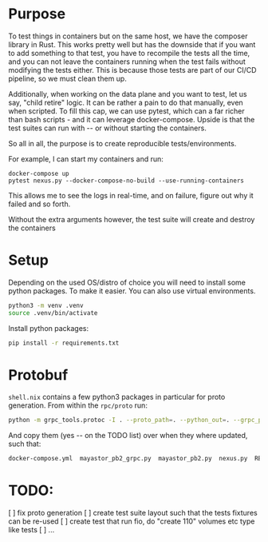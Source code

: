 # Purpose
To test things in containers but on the same host, we have the composer library in Rust.
This works pretty well but has the downside that if you want to add something to
that test, you have to recompile the tests all the time, and you can not leave the
containers running when the test fails without modifying the tests either. This is
because those tests are part of our CI/CD pipeline, so we must clean them up.

Additionally, when working on the data plane and you want to test, let us say,
"child retire" logic. It can be rather a pain to do that manually, even when
scripted. To fill this cap, we can use pytest, which can a far richer than bash
scripts - and it can leverage docker-compose.  Upside is that the test suites
can run with -- or without starting the containers.

So all in all, the purpose is to create reproducible tests/environments.

For example, I can start my containers and run:
```
docker-compose up
pytest nexus.py --docker-compose-no-build --use-running-containers
```
This allows me to see the logs in real-time, and on failure, figure out why it
failed and so forth.

Without the extra arguments however, the test suite will create and destroy
the containers

# Setup

Depending on the used OS/distro of choice you will need to install some
python packages. To make it easier. You can also use virtual environments.

```bash
python3 -m venv .venv
source .venv/bin/activate
```

Install python packages:


```bash
pip install -r requirements.txt
```

# Protobuf

`shell.nix` contains a few python3 packages in particular for proto generation.
From within the `rpc/proto` run:

```bash
python -m grpc_tools.protoc -I . --proto_path=. --python_out=. --grpc_python_out=. mayastor.proto
```

And copy them (yes -- on the TODO list) over when they where updated, such that:

```bash
docker-compose.yml  mayastor_pb2_grpc.py  mayastor_pb2.py  nexus.py  README.md  requirements.txt
```

# TODO:
 [ ] fix proto generation
 [ ] create test suite layout such that the tests fixtures can be re-used
 [ ] create test that run fio, do "create 110" volumes etc type like tests
 [ ] ...
